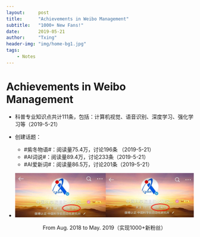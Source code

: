 ```yaml
---
layout:     post
title:      "Achievements in Weibo Management"
subtitle:   "1000+ New Fans!"
date:       2019-05-21
author:     "Txing"
header-img: "img/home-bg1.jpg"
tags:
    - Notes
---
```


# Achievements in Weibo Management


- 科普专业知识点共计111条，包括：计算机视觉、语音识别、深度学习、强化学习等（2019-5-21）
- 创建话题：

  - #紫冬物语#：阅读量75.4万，讨论196条 （2019-5-21）
  - #AI词说#：阅读量89.4万，讨论233条（2019-5-21）
  - #AI爱新词#：阅读量86.5万，讨论201条（2019-5-21）

- ![](https://raw.githubusercontent.com/txing-casia/txing-casia.github.io/master/img/weibo.jpg) 

  <center>
      From Aug. 2018 to May. 2019（实现1000+新粉丝）
  </center>

  




